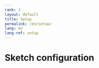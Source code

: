 ```yaml
---
rank: 3
layout: default
title: Setup
permalink: /en/setup/
lang: en
lang-ref: setup
---
```


# Sketch configuration
